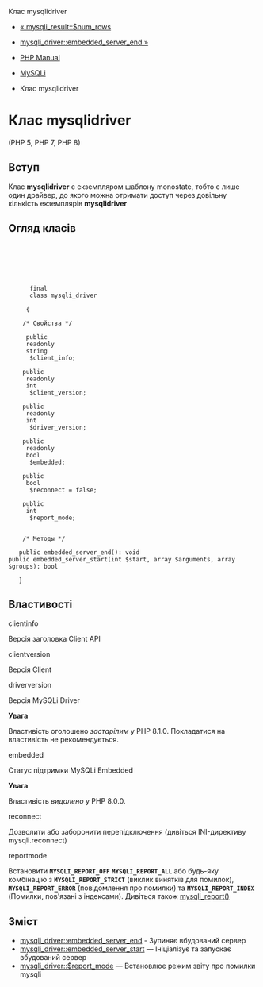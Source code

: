 Клас mysqlidriver

-   [« mysqli\_result::$num\_rows](mysqli-result.num-rows.html)
    
-   [mysqli\_driver::embedded\_server\_end »](mysqli-driver.embedded-server-end.html)
    
-   [PHP Manual](index.html)
    
-   [MySQLi](book.mysqli.html)
    
-   Клас mysqlidriver
    

# Клас mysqlidriver

(PHP 5, PHP 7, PHP 8)

## Вступ

Клас **mysqlidriver** є екземпляром шаблону monostate, тобто є лише один драйвер, до якого можна отримати доступ через довільну кількість екземплярів **mysqlidriver**

## Огляд класів

```classsynopsis

     
    

    
     
      final
      class mysqli_driver
     
     {

    /* Свойства */
    
     public
     readonly
     string
      $client_info;

    public
     readonly
     int
      $client_version;

    public
     readonly
     int
      $driver_version;

    public
     readonly
     bool
      $embedded;

    public
     bool
      $reconnect = false;

    public
     int
      $report_mode;


    /* Методы */
    
   public embedded_server_end(): void
public embedded_server_start(int $start, array $arguments, array $groups): bool

   }
```

## Властивості

clientinfo

Версія заголовка Client API

clientversion

Версія Client

driverversion

Версія MySQLi Driver

**Увага**

Властивість оголошено *застарілим* у PHP 8.1.0. Покладатися на властивість не рекомендується.

embedded

Статус підтримки MySQLi Embedded

**Увага**

Властивість *видалено* у PHP 8.0.0.

reconnect

Дозволити або заборонити перепідключення (дивіться INI-директиву mysqli.reconnect)

reportmode

Встановити **`MYSQLI_REPORT_OFF`** **`MYSQLI_REPORT_ALL`** або будь-яку комбінацію з **`MYSQLI_REPORT_STRICT`** (виклик винятків для помилок), **`MYSQLI_REPORT_ERROR`** (повідомлення про помилки) та **`MYSQLI_REPORT_INDEX`** (Помилки, пов'язані з індексами). Дивіться також [mysqli\_report()](function.mysqli-report.html)

## Зміст

-   [mysqli\_driver::embedded\_server\_end](mysqli-driver.embedded-server-end.html) - Зупиняє вбудований сервер
-   [mysqli\_driver::embedded\_server\_start](mysqli-driver.embedded-server-start.html) — Ініціалізує та запускає вбудований сервер
-   [mysqli\_driver::$report\_mode](mysqli-driver.report-mode.html) — Встановлює режим звіту про помилки mysqli